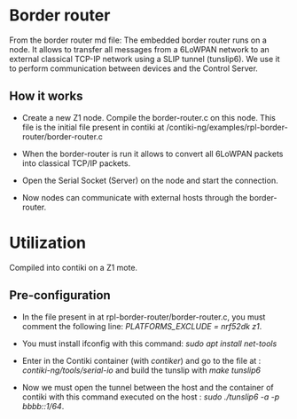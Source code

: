 # Border router
From the border router md file:
The embedded border router runs on a node. It allows to transfer all messages from
a 6LoWPAN network to an external classical TCP-IP network using a SLIP tunnel (tunslip6). We use it to perform communication
between devices and the Control Server. 

## How it works

- Create a new Z1 node. Compile the border-router.c on this node. This file is
the initial file present in contiki at /contiki-ng/examples/rpl-border-router/border-router.c
  
- When the border-router is run it allows to convert all 6LoWPAN packets into 
classical TCP/IP packets.
  
- Open the Serial Socket (Server) on the node and start the connection.

- Now nodes can communicate with external hosts through the border-router.

# Utilization

Compiled into contiki on a Z1 mote.

## Pre-configuration

- In the file present in at rpl-border-router/border-router.c, you must comment the following line:
*PLATFORMS_EXCLUDE = nrf52dk z1*. 
  
- You must install ifconfig with this command: *sudo apt install net-tools*

- Enter in the Contiki container (with *contiker*) and go to the file at : 
*contiki-ng/tools/serial-io* and build the tunslip with *make tunslip6*
  
- Now we must open the tunnel between the host and the container of contiki with
this command executed on the host : *sudo ./tunslip6 -a <container-ip> -p <port> bbbb::1/64*.


